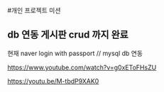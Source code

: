#개인 프로젝트 미션

## db 연동 게시판 crud 까지 완료

현재 naver login with passport // mysql db 연동

https://www.youtube.com/watch?v=g0xEToFHsZU

https://youtu.be/M-tbdP9XAK0

